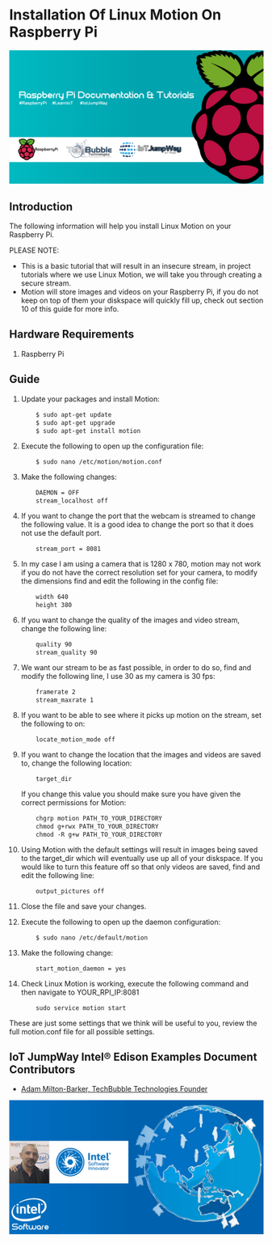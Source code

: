 # Installation Of Linux Motion On Raspberry Pi

![TechBubble IoT JumpWay Docs](../images/main/Raspberry-Pi-Documentation.png)

## Introduction

The following information will help you install Linux Motion on your Raspberry Pi.

PLEASE NOTE: 

- This is a basic tutorial that will result in an insecure stream, in project tutorials where we use Linux Motion, we will take you through creating a secure stream. 
- Motion will store images and videos on your Raspberry Pi, if you do not keep on top of them your diskspace will quickly fill up, check out section 10 of this guide for more info. 

## Hardware Requirements

1. Raspberry Pi

## Guide

1. Update your packages and install Motion:

    ```
        $ sudo apt-get update
        $ sudo apt-get upgrade
        $ sudo apt-get install motion
    ```

2. Execute the following to open up the configuration file:

    ```
        $ sudo nano /etc/motion/motion.conf
    ```

3. Make the following changes:

    ```
        DAEMON = OFF
        stream_localhost off
    ```
    
4. If you want to change the port that the webcam is streamed to change the following value. It is a good idea to change the port so that it does not use the default port.

    ```
        stream_port = 8081
    ```

5. In my case I am using a camera that is 1280 x 780, motion may not work if you do not have the correct resolution set for your camera, to modify the dimensions find and edit the following in the config file:

    ```
        width 640 
        height 380
    ```

6. If you want to change the quality of the images and video stream, change the following line:

    ```
        quality 90
        stream_quality 90
    ```

7. We want our stream to be as fast possible, in order to do so, find and modify the following line, I use 30 as my camera is 30 fps:

    ```
        framerate 2
        stream_maxrate 1
    ```

8. If you want to be able to see where it picks up motion on the stream, set the following to on:

    ```
        locate_motion_mode off
    ```

9. If you want to change the location that the images and videos are saved to, change the following location:

    ```
        target_dir 
    ```

    If you change this value you should make sure you have given the correct permissions for Motion:

    ```
        chgrp motion PATH_TO_YOUR_DIRECTORY
        chmod g+rwx PATH_TO_YOUR_DIRECTORY
        chmod -R g+w PATH_TO_YOUR_DIRECTORY
    ```

10. Using Motion with the default settings will result in images being saved to the target_dir which will eventually use up all of your diskspace. If you would like to turn this feature off so that only videos are saved, find and edit the following line: 

    ```
        output_pictures off
    ```

11. Close the file and save your changes.

12. Execute the following to open up the daemon configuration:  

    ```
        $ sudo nano /etc/default/motion
    ```

13. Make the following change: 

    ```
        start_motion_daemon = yes
    ```

14. Check Linux Motion is working, execute the following command and then navigate to YOUR_RPI_IP:8081 

    ```
        sudo service motion start
    ```

These are just some settings that we think will be useful to you, review the full motion.conf file for all possible settings.

## IoT JumpWay Intel® Edison Examples Document Contributors

- [Adam Milton-Barker, TechBubble Technologies Founder](https://github.com/AdamMiltonBarker "Adam Milton-Barker, TechBubble Technologies Founder")

![Adam Milton-Barker,  Intel Software Innovator](../images/main/Intel-Software-Innovator.jpg)  